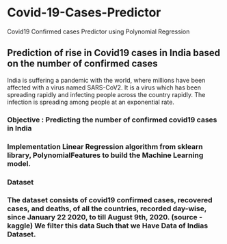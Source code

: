 # Covid-19-Cases-Predictor
Covid19 Confirmed cases Predictor using Polynomial Regression

<h2>Prediction of rise in Covid19 cases in India based on the number of confirmed cases</h2>
<p>India is suffering a pandemic with the world, where millions have been affected with a virus named SARS-CoV2. 
It is a virus which has been spreading rapidly and infecting people across the country rapidly. 
The infection is spreading among people at an exponential rate.</p>



<h3><strong>Objective</strong> : Predicting the number of confirmed covid19 cases in India</h3>

<h3><l>Implementation</l>  Linear Regression algorithm from sklearn library, PolynomialFeatures to build the Machine Learning model. </h3>

<h3><l>Dataset</l><h3>
  
<p>The dataset consists of covid19 confirmed cases, recovered cases, and deaths, of all the countries, recorded day-wise, since January 22 2020, to till August 9th, 2020.  (source - kaggle)
  We filter this data Such that we Have Data of Indias Dataset.</p>
  
 
  
